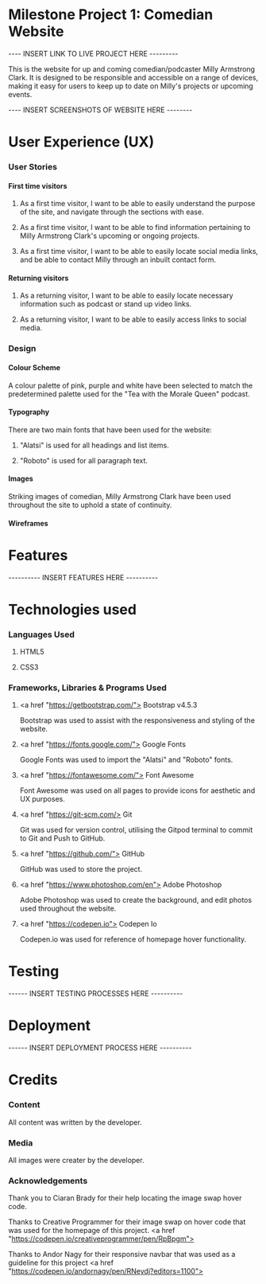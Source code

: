 # Milestone Project 1: Comedian Website

---- INSERT LINK TO LIVE PROJECT HERE ---------

This is the website for up and coming comedian/podcaster Milly Armstrong Clark. It is designed to be responsible and accessible on a range of devices, 
making it easy for users to keep up to date on Milly's projects or upcoming events.

---- INSERT SCREENSHOTS OF WEBSITE HERE --------


# User Experience (UX)

<h3>User Stories</h3>

<h4>First time visitors</h4>

1. As a first time visitor, I want to be able to easily understand the purpose of the site, and navigate through the sections with ease.

2. As a first time visitor, I want to be able to find information pertaining to Milly Armstrong Clark's upcoming or ongoing projects.

3. As a first time visitor, I want to be able to easily locate social media links, and be able to contact Milly through an inbuilt contact form.


<h4>Returning visitors</h4>

1. As a returning visitor, I want to be able to easily locate necessary information such as podcast or stand up video links.

2. As a returning visitor, I want to be able to easily access links to social media.


<h3>Design</h3>

<h4>Colour Scheme</h4>
A colour palette of pink, purple and white have been selected to match the predetermined palette used for the "Tea with the Morale Queen" podcast.

<h4>Typography</h4>
There are two main fonts that have been used for the website:

1. "Alatsi" is used for all headings and list items.

2. "Roboto" is used for all paragraph text.

<h4>Images</h4>
Striking images of comedian, Milly Armstrong Clark have been used throughout the site to uphold a state of continuity.

<h4>Wireframes</h4>


# Features

  ----------  INSERT FEATURES HERE ----------

# Technologies used

<h3>Languages Used</h3>

1. HTML5

2. CSS3

<h3>Frameworks, Libraries & Programs Used</h3>

1. <a href "https://getbootstrap.com/"> Bootstrap v4.5.3 </a>
    
    Bootstrap was used to assist with the responsiveness and styling of the website.

2. <a href "https://fonts.google.com/"> Google Fonts </a>
    
    Google Fonts was used to import the "Alatsi" and "Roboto" fonts.

3. <a href "https://fontawesome.com/"> Font Awesome </a>
    
    Font Awesome was used on all pages to provide icons for aesthetic and UX purposes.

4. <a href "https://git-scm.com/> Git </a>
    
    Git was used for version control, utilising the Gitpod terminal to commit to Git and Push to GitHub.

5. <a href "https://github.com/"> GitHub </a>
    
    GitHub was used to store the project.

6. <a href "https://www.photoshop.com/en"> Adobe Photoshop </a>
    
    Adobe Photoshop was used to create the background, and edit photos used throughout the website.

7. <a href "https://codepen.io"> Codepen Io </a>

    Codepen.io was used for reference of homepage hover functionality.

# Testing

------ INSERT TESTING PROCESSES HERE ----------


# Deployment

------ INSERT DEPLOYMENT PROCESS HERE ----------


# Credits

<h3>Content</h3>

All content was written by the developer.


<h3>Media</h3>

All images were creater by the developer.


<h3>Acknowledgements</h3>

Thank you to Ciaran Brady for their help locating the image swap hover code.

Thanks to Creative Programmer for their image swap on hover code that was used for the homepage of this project.
<a href "https://codepen.io/creativeprogrammer/pen/RpBpgm"> </a>

Thanks to Andor Nagy for their responsive navbar that was used as a guideline for this project
<a href "https://codepen.io/andornagy/pen/RNeydj?editors=1100"> </a>